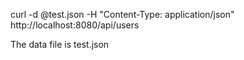 curl -d @test.json -H "Content-Type: application/json" http://localhost:8080/api/users

The data file is test.json  